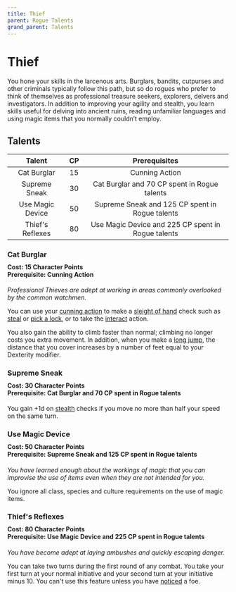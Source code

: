 ```yaml
---
title: Thief
parent: Rogue Talents
grand_parent: Talents
---
```


# Thief
You hone your skills in the larcenous arts. Burglars, bandits, cutpurses and other criminals typically follow this path, but so do rogues who prefer to think of themselves as professional treasure seekers, explorers, delvers and investigators. In addition to improving your agility and stealth, you learn skills useful for delving into ancient ruins, reading unfamiliar languages and using magic items that you normally couldn’t employ.

## Talents

| Talent | CP | Prerequisites |
|:------:|:--:|:-------------:|
| Cat Burglar      | 15 | Cunning Action |
| Supreme Sneak    | 30 | Cat Burglar and 70 CP spent in Rogue talents |
| Use Magic Device | 50 | Supreme Sneak and 125 CP spent in Rogue talents |
| Thief's Reflexes | 80 | Use Magic Device and 225 CP spent in Rogue talents |

### Cat Burglar

<div style="margin-top:-10px;"></div>

#### **Cost:** 15 Character Points<br>**Prerequisite:** Cunning Action
*Professional Thieves are adept at working in areas commonly overlooked by the common watchmen.*

You can use your [cunning action](https://stormchaserroleplaying.com/stormchaserRPG/Talents/Rogue/#cunning-action) to make a [sleight of hand](https://stormchaserroleplaying.com/stormchaserRPG/Skills/SleightofHand/) check such as [steal](https://stormchaserroleplaying.com/stormchaserRPG/Skills/SleightofHand/Steal/) or [pick a lock](https://stormchaserroleplaying.com/stormchaserRPG/Skills/SleightofHand/PickLock/), or to take the [interact](https://stormchaserroleplaying.com/stormchaserRPG/Combat/Actions/Interact/) action.

You also gain the ability to climb faster than normal; climbing no longer costs you extra movement. In addition, when you make a [long jump](https://stormchaserroleplaying.com/stormchaserRPG/Skills/Athletics/Jump/#long-jump), the distance that you cover increases by a number of feet equal to your Dexterity modifier.

### Supreme Sneak

<div style="margin-top:-10px;"></div>

#### **Cost:** 30 Character Points<br>**Prerequisite:** Cat Burglar and 70 CP spent in Rogue talents
You gain +1d on [stealth](https://stormchaserroleplaying.com/stormchaserRPG/Skills/Stealth/) checks if you move no more than half your speed on the same turn.

### Use Magic Device

<div style="margin-top:-10px;"></div>

#### **Cost:** 50 Character Points<br>**Prerequisite:** Supreme Sneak and 125 CP spent in Rogue talents
*You have learned enough about the workings of magic that you can improvise the use of items even when they are not intended for you.*

You ignore all class, species and culture requirements on the use of magic items.

### Thief's Reflexes

<div style="margin-top:-10px;"></div>

#### **Cost:** 80 Character Points<br>**Prerequisite:** Use Magic Device and 225 CP spent in Rogue talents
*You have become adept at laying ambushes and quickly escaping danger.*

You can take two turns during the first round of any combat. You take your first turn at your normal initiative and your second turn at your initiative minus 10. You can't use this feature unless you have [noticed](https://stormchaserroleplaying.com/stormchaserRPG/General/Awareness/Detecting/#unnoticed) a foe.
